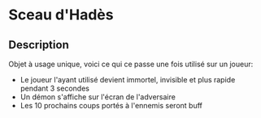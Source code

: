 # Sceau d'Hadès

## Description

Objet à usage unique, voici ce qui ce passe une fois utilisé sur un joueur:
- Le joueur l'ayant utilisé devient immortel, invisible et plus rapide pendant 3 secondes
- Un démon s'affiche sur l'écran de l'adversaire
- Les 10 prochains coups portés à l'ennemis seront buff